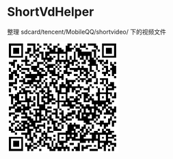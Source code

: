 # ShortVdHelper
整理 sdcard/tencent/MobileQQ/shortvideo/ 下的视频文件

![下载apk](https://github.com/weiyitai/ShortVdHelper/blob/master/apk/1548579523.png)
